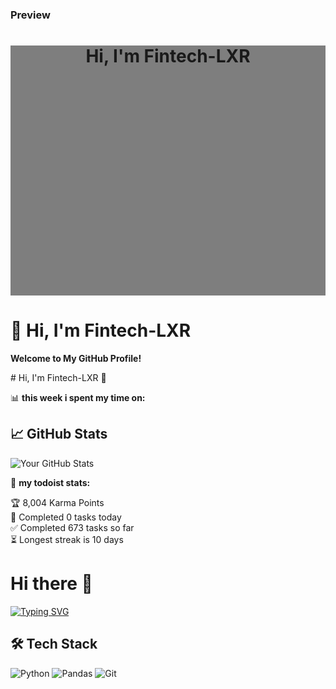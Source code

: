 ### Preview

<div align="center"
  style="position:relative;
         background: linear-gradient(to bottom,rgba(0,0,0,0.5), rgba(0,0,0,0.5)), url('https://raw.githubusercontent.com/Fintech-LXR/Fintech-LXR/main/1.jpg?t=${Date.now()}');
  background-size: cover; 
  background-position: center; 
  width: 100%;
  height: 400px;">

# Hi, I'm Fintech-LXR
</div>
  
# 🚀 Hi, I'm Fintech-LXR  
**Welcome to My GitHub Profile!**  
</div>
# Hi, I'm Fintech-LXR 👋  

📊 **this week i spent my time on:**
<!--START_SECTION:waka-->
<!--END_SECTION:waka-->
<!-- GitHub数据统计 -->
## 📈 GitHub Stats  
![Your GitHub Stats](https://github-readme-stats.vercel.app/api?username=Fintech-LXR&show_icons=true&theme=radical)

🚧 **my todoist stats:**
<!-- TODO-IST:START -->
🏆  8,004 Karma Points           
🌸  Completed 0 tasks today           
✅  Completed 673 tasks so far           
⏳  Longest streak is 10 days
<!-- 标题和简介 -->
# Hi there 👋  
[![Typing SVG](https://readme-typing-svg.demolab.com?font=Fira+Code&pause=1000&color=00F72D&width=435&lines=Data+Scientist+%7C+Python+Developer)](https://git.io/typing-svg)

<!-- 技术栈图标 -->
## 🛠️ Tech Stack  
![Python](https://img.shields.io/badge/-Python-3776AB?logo=python&logoColor=white)
![Pandas](https://img.shields.io/badge/-Pandas-150458?logo=pandas&logoColor=white)
![Git](https://img.shields.io/badge/-Git-F05032?logo=git&logoColor=white)
